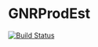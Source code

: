 # GNRProdEst

[![Build Status](https://github.com/markus.trunschke@googlemail.com/GNRProdEst.jl/actions/workflows/CI.yml/badge.svg?branch=master)](https://github.com/markus.trunschke@googlemail.com/GNRProdEst.jl/actions/workflows/CI.yml?query=branch%3Amaster)
